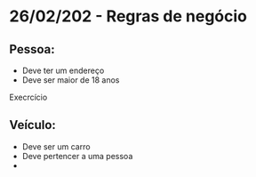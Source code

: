 # 26/02/202 - Regras de negócio

## Pessoa:
- Deve ter um endereço 
- Deve ser maior de 18 anos

Execrcício
## Veículo:
- Deve ser um carro
- Deve pertencer a uma pessoa
- 